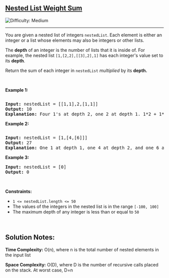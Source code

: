 <h2><a href="https://leetcode.com/problems/nested-list-weight-sum">Nested List Weight Sum</a></h2> <img src='https://img.shields.io/badge/Difficulty-Medium-orange' alt='Difficulty: Medium' /><hr><p>You are given a nested list of integers <code>nestedList</code>. 
  Each element is either an integer or a list whose elements may also be integers or other lists.</p>

<p>The <strong>depth</strong> of an integer is the number of lists that it is inside of. For example, the nested list <code>[1,[2,2],[[3],2],1]</code> has each integer's value set to its <strong>depth</strong>.</p>

<p>Return the sum of each integer in <code>nestedList</code> <em>multiplied</em> by its <strong>depth.</strong></p>

<p>&nbsp;</p>
<p><strong class="example">Example 1:</strong></p>
<img alt="" src="https://assets.leetcode.com/uploads/2021/01/14/nestedlistweightsumex1.png" />
<pre>
<strong>Input:</strong> nestedList = [[1,1],2,[1,1]]
<strong>Output:</strong> 10
<strong>Explanation:</strong> Four 1's at depth 2, one 2 at depth 1. 1*2 + 1*2 + 2*1 + 1*2 + 1*2 = 10.
</pre>

<p><strong class="example">Example 2:</strong></p>
<img alt="" src="https://assets.leetcode.com/uploads/2021/01/14/nestedlistweightsumex2.png" />
<pre>
<strong>Input:</strong> nestedList = [1,[4,[6]]]
<strong>Output:</strong> 27
<strong>Explanation:</strong> One 1 at depth 1, one 4 at depth 2, and one 6 at depth 3. 1*1 + 4*2 + 6*3 = 27.
</pre>

<p><strong class="example">Example 3:</strong></p>

<pre>
<strong>Input:</strong> nestedList = [0]
<strong>Output:</strong> 0
</pre>

<p>&nbsp;</p>
<p><strong>Constraints:</strong></p>

<ul>
	<li><code>1 &lt;= nestedList.length &lt;= 50</code></li>
	<li>The values of the integers in the nested list is in the range <code>[-100, 100]</code></li>
	<li>The maximum depth of any integer is less than or equal to <code>50</code></li>
</ul>

<p>&nbsp;</p>

<h2>Solution Notes:</h2>
<p><strong>Time Complexity:</strong> O(n), where n is the total number of nested elements in the input list</p>
<p><strong>Space Complexity:</strong> O(D), where D is the number of recursive calls placed on the stack. At worst case, D=n </p>
